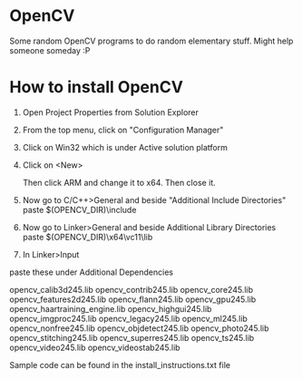 # OpenCV
Some random OpenCV programs to do random elementary stuff.
Might help someone someday :P

# How to install OpenCV

1. Open Project Properties from Solution Explorer

2. From the top menu, click on "Configuration Manager"

3. Click on Win32 which is under Active solution platform

4. Click on \<New\>

    Then click ARM and change it to x64. Then close it.

5. Now go to C/C++>General and beside "Additional Include Directories" paste $(OPENCV_DIR)\include

6. Now go to Linker>General and beside Additional Library Directories paste $(OPENCV_DIR)\x64\vc11\lib

7. In Linker>Input

paste these under Additional Dependencies

opencv_calib3d245.lib
opencv_contrib245.lib
opencv_core245.lib
opencv_features2d245.lib
opencv_flann245.lib
opencv_gpu245.lib
opencv_haartraining_engine.lib
opencv_highgui245.lib
opencv_imgproc245.lib
opencv_legacy245.lib
opencv_ml245.lib
opencv_nonfree245.lib
opencv_objdetect245.lib
opencv_photo245.lib
opencv_stitching245.lib
opencv_superres245.lib
opencv_ts245.lib
opencv_video245.lib
opencv_videostab245.lib

Sample code can be found in the install_instructions.txt file
